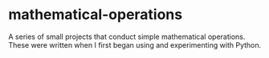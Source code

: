 # mathematical-operations
A series of small projects that conduct simple mathematical operations. These were written when I first began using and experimenting with Python.

